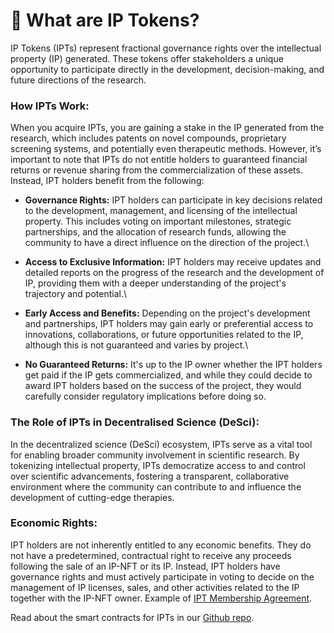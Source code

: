 # 💊 What are IP Tokens?

IP Tokens (IPTs) represent fractional governance rights over the intellectual property (IP) generated. These tokens offer stakeholders a unique opportunity to participate directly in the development, decision-making, and future directions of the research.

### **How IPTs Work**:

When you acquire IPTs, you are gaining a stake in the IP generated from the research, which includes patents on novel compounds, proprietary screening systems, and potentially even therapeutic methods. However, it’s important to note that IPTs do not entitle holders to guaranteed financial returns or revenue sharing from the commercialization of these assets. Instead, IPT holders benefit from the following:

* **Governance Rights:** IPT holders can participate in key decisions related to the development, management, and licensing of the intellectual property. This includes voting on important milestones, strategic partnerships, and the allocation of research funds, allowing the community to have a direct influence on the direction of the project.\

* **Access to Exclusive Information:** IPT holders may receive updates and detailed reports on the progress of the research and the development of IP, providing them with a deeper understanding of the project's trajectory and potential.\

* **Early Access and Benefits:** Depending on the project's development and partnerships, IPT holders may gain early or preferential access to innovations, collaborations, or future opportunities related to the IP, although this is not guaranteed and varies by project.\

* **No Guaranteed Returns:** It's up to the IP owner whether the IPT holders get paid if the IP gets commercialized, and while they could decide to award IPT holders based on the success of the project, they would carefully consider regulatory implications before doing so.

### **The Role of IPTs in Decentralised Science (DeSci)**:

In the decentralized science (DeSci) ecosystem, IPTs serve as a vital tool for enabling broader community involvement in scientific research. By tokenizing intellectual property, IPTs democratize access to and control over scientific advancements, fostering a transparent, collaborative environment where the community can contribute to and influence the development of cutting-edge therapies.

### Economic Rights:

IPT holders are not inherently entitled to any economic benefits. They do not have a predetermined, contractual right to receive any proceeds following the sale of an IP-NFT or its IP. Instead, IPT holders have governance rights and must actively participate in voting to decide on the management of IP licenses, sales, and other activities related to the IP together with the IP-NFT owner. Example of [IPT Membership Agreement](https://github.com/moleculeprotocol/Legal-Contracts/blob/main/IPT%20Membership%20Agreements/Model%20IPT%20Membership%20Agreement.pdf).



Read about the smart contracts for IPTs in our [Github repo](https://github.com/moleculeprotocol/IPNFT/tree/main).





